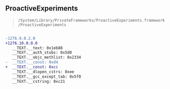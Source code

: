 ## ProactiveExperiments

> `/System/Library/PrivateFrameworks/ProactiveExperiments.framework/ProactiveExperiments`

```diff

-1276.9.0.2.0
+1276.10.0.0.0
   __TEXT.__text: 0x1eb88
   __TEXT.__auth_stubs: 0x5d0
   __TEXT.__objc_methlist: 0x2334
-  __TEXT.__const: 0xd4
+  __TEXT.__const: 0xcc
   __TEXT.__dlopen_cstrs: 0xee
   __TEXT.__gcc_except_tab: 0x5f0
   __TEXT.__cstring: 0xc21

```
